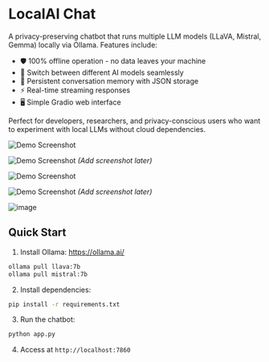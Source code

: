 # LocalAI Chat

A privacy-preserving chatbot that runs multiple LLM models (LLaVA, Mistral, Gemma) locally via Ollama. Features include:

- 🛡️ 100% offline operation - no data leaves your machine
- 🔄 Switch between different AI models seamlessly
- 📝 Persistent conversation memory with JSON storage
- ⚡ Real-time streaming responses
- 🖥️ Simple Gradio web interface

Perfect for developers, researchers, and privacy-conscious users who want to experiment with local LLMs without cloud dependencies.

![Demo Screenshot](![image](https://github.com/user-attachments/assets/4acfbd8f-3f5e-4bb1-a581-5c739b4f6ad1)
)

![Demo Screenshot](screenshot.png![image](https://github.com/user-attachments/assets/5aff9b12-f8db-41c3-bf40-473ae468c73a)
 ) *(Add screenshot later)*


![Demo Screenshot](![image](https://github.com/user-attachments/assets/e3de4a39-fd2d-4906-8690-9fd879c7fe48)
) 



![Demo Screenshot](screenshot.png) *(Add screenshot later)*


![image](https://github.com/user-attachments/assets/d0bd0f83-c85e-4386-9e65-a19051778b0f)



## Quick Start

1. Install Ollama: https://ollama.ai/
```bash
ollama pull llava:7b
ollama pull mistral:7b
```

2. Install dependencies:
```bash
pip install -r requirements.txt
```

3. Run the chatbot:
```bash
python app.py
```

4. Access at `http://localhost:7860`
